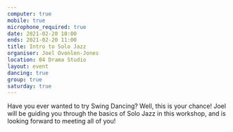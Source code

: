 ```yaml
---
computer: true
mobile: true
microphone_required: true
date: 2021-02-20 10:00
ends: 2021-02-20 11:00
title: Intro to Solo Jazz
organiser: Joel Ovonlen-Jones
location: 04 Drama Studio
layout: event
dancing: true
group: true
saturday: true
---
```


Have you ever wanted to try Swing Dancing? Well, this is your chance! Joel will be guiding you through the basics of Solo Jazz in this workshop, and is looking forward to meeting all of you!
